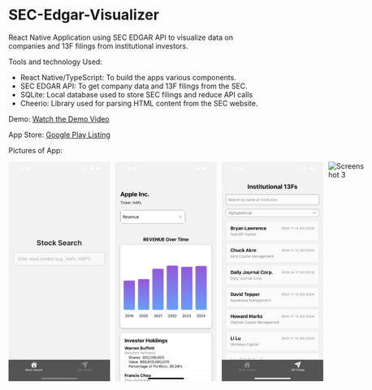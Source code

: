 # SEC-Edgar-Visualizer

React Native Application using SEC EDGAR API to visualize data on companies and 13F filings from institutional investors.

Tools and technology Used:
- React Native/TypeScript: To build the apps various components.
- SEC EDGAR API: To get company data and 13F filings from the SEC. 
- SQLite: Local database used to store SEC filings and reduce API calls
- Cheerio: Library used for parsing HTML content from the SEC website.

Demo:
[Watch the Demo Video](https://www.youtube.com/watch?v=cHj9I8wBk9Q)

App Store:
[Google Play Listing](https://play.google.com/store/apps/details?id=com.nathanaelyao.myapp2)

Pictures of App:
<div style="display: flex;">
  <img src="images/IMG_2085.PNG" alt="Screenshot 1" style="width: 200px; margin-right: 10px;">
    <img src="images/IMG_3352EBE852B4-1.PNG" alt="Screenshot 2" style="width: 200px; margin-right: 10px;">
  <img src="images/IMG_2087.PNG" alt="Screenshot 2" style="width: 200px; margin-right: 10px;">
  <img src="images/Screenshot 2025-10-28 at 7.41.28 PM.png" alt="Screenshot 3" style="width: 200px;">
</div>